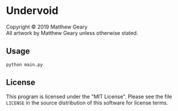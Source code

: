 # Undervoid  
Copyright © 2019 Matthew Geary  
All artwork by Matthew Geary unless otherwise stated. 
  
## Usage  
  
`python main.py`  

## License  
  
This program is licensed under the "MIT License".  Please
see the file `LICENSE` in the source distribution of this
software for license terms.